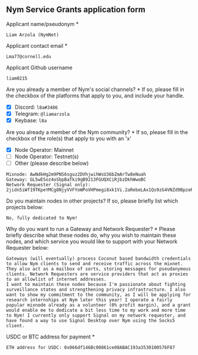 Nym Service Grants application form 
------------------------------------

Applicant name/pseudonym *
```
Liam Arzola (NymNet)
```

Applicant contact email *
```
Lma77@cornell.edu
```

Applicant Github username
```
liam0215
```

Are you already a member of Nym's social channels? * 
If so, please fill in the checkbox of the platforms that apply to you, and include your handle. 
- [x] Discord: `l8a#3486`
- [x] Telegram: `@liamarzola`
- [x] Keybase: `l8a`

Are you already a member of the Nym community? * 
If so, please fill in the checkbox of the role(s) that apply to you with an 'x' 
- [x] Node Operator: Mainnet 
- [ ] Node Operator: Testnet(s)
- [ ] Other (please describe below)
```
Mixnode: AwNdkHg2m9PNS6sguz2DVhjwihWsU36bZmArTw8eNuah
Gateway: GL5wESoz4oSbpBaTki9qB9213FGUQXCiRjbzDkhWwoBC
Network Requester (Signal only): 2jidn5iWf19TKpeYMCg8NjyVVFYoWPoVHPmegi8xk1Vi.2aRebeLAx1Qs9zG4VNZd9BpzeRtxSvBtb7pyAVxwHQ1d@GL5wESoz4oSbpBaTki9qB9213FGUQXCiRjbzDkhWwoBC
```

Do you maintain nodes in other projects? 
If so, please briefly list which projects below: 
```
No, fully dedicated to Nym!
```

Why do you want to run a Gateway and Network Requester? * 
Please briefly describe what these nodes do, why you wish to maintain these nodes, and which service you would like to support with your Network Requester below: 
```
Gateways (will eventually) process Coconut based bandwidth credentials to allow Nym clients to send and receive traffic across the mixnet. They also act as a mailbox of sorts, storing messages for pseudanymous clients. Network Requesters are service providers that act as proxies to an allowlist of internet addresses.
I want to maintain these nodes because I'm passionate about fighting surveillance states and strengthening privacy infrastructure. I also want to show my commitment to the community, as I will be applying for research internships at Nym later this year! I operate a fairly popular mixnode already as a volunteer (0% profit margin), and a grant would enable me to dedicate a bit less time to my work and more time to Nym! I currently only support Signal on my network requester, and have found a way to use Signal Desktop over Nym using the Socks5 client.
```

USDC or BTC address for payment * 
```
ETH address for USDC: 0x066df146Bc00861ce08ABAC193a3530100576F87
```
